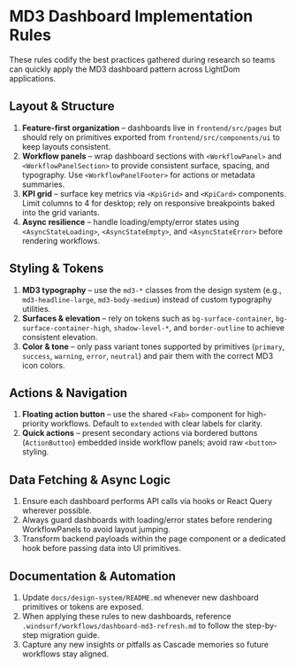 # MD3 Dashboard Implementation Rules

These rules codify the best practices gathered during research so teams can quickly apply the MD3 dashboard pattern across LightDom applications.

## Layout & Structure
1. **Feature-first organization** – dashboards live in `frontend/src/pages` but should rely on primitives exported from `frontend/src/components/ui` to keep layouts consistent.
2. **Workflow panels** – wrap dashboard sections with `<WorkflowPanel>` and `<WorkflowPanelSection>` to provide consistent surface, spacing, and typography. Use `<WorkflowPanelFooter>` for actions or metadata summaries.
3. **KPI grid** – surface key metrics via `<KpiGrid>` and `<KpiCard>` components. Limit columns to 4 for desktop; rely on responsive breakpoints baked into the grid variants.
4. **Async resilience** – handle loading/empty/error states using `<AsyncStateLoading>`, `<AsyncStateEmpty>`, and `<AsyncStateError>` before rendering workflows.

## Styling & Tokens
1. **MD3 typography** – use the `md3-*` classes from the design system (e.g., `md3-headline-large`, `md3-body-medium`) instead of custom typography utilities.
2. **Surfaces & elevation** – rely on tokens such as `bg-surface-container`, `bg-surface-container-high`, `shadow-level-*`, and `border-outline` to achieve consistent elevation.
3. **Color & tone** – only pass variant tones supported by primitives (`primary`, `success`, `warning`, `error`, `neutral`) and pair them with the correct MD3 icon colors.

## Actions & Navigation
1. **Floating action button** – use the shared `<Fab>` component for high-priority workflows. Default to `extended` with clear labels for clarity.
2. **Quick actions** – present secondary actions via bordered buttons (`ActionButton`) embedded inside workflow panels; avoid raw `<button>` styling.

## Data Fetching & Async Logic
1. Ensure each dashboard performs API calls via hooks or React Query wherever possible.
2. Always guard dashboards with loading/error states before rendering WorkflowPanels to avoid layout jumping.
3. Transform backend payloads within the page component or a dedicated hook before passing data into UI primitives.

## Documentation & Automation
1. Update `docs/design-system/README.md` whenever new dashboard primitives or tokens are exposed.
2. When applying these rules to new dashboards, reference `.windsurf/workflows/dashboard-md3-refresh.md` to follow the step-by-step migration guide.
3. Capture any new insights or pitfalls as Cascade memories so future workflows stay aligned.
